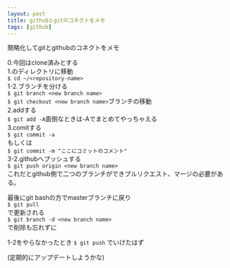 ```yaml
---
layout: post
title: githubとgitのコネクトをメモ
tags: [github]
---
```


簡略化してgitとgithubのコネクトをメモ

0.今回はclone済みとする  
1.<repository-name>のディレクトリに移動   
`$ cd ~/<repository-name>`  
1-2.ブランチを分ける<br>
`$ git branch <new branch name>`   
`$ git checkout <new branch name>`ブランチの移動   
2.addする   
`$ git add -A`面倒なときは-Aでまとめてやっちゃえる   
3.comitする   
`$ git commit -a`   
もしくは   
`$ git commit -m "ここにコミットのコメント"`   
3-2.githubへプッシュする   
`$ git push origin <new branch name>`   
これだとgithub側で二つのブランチができプルリクエスト、マージの必要がある。   

最後にgit bashの方でmasterブランチに戻り  
`$ git pull`  
で更新される  
`$ git branch -d <new branch name>`  
で削除も忘れずに  

1-2をやらなかったとき
`$ git push`
でいけたはず

(定期的にアップデートしようかな)
